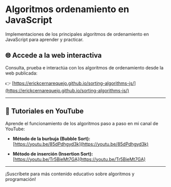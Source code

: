 # Algoritmos ordenamiento en JavaScript

Implementaciones de los principales algoritmos de ordenamiento en JavaScript para aprender y practicar.

## 🌐 Accede a la web interactiva

Consulta, prueba e interactúa con los algoritmos de ordenamiento desde la web publicada:

👉 [https://erickcernarequejo.github.io/sorting-algorithms-js/](https://erickcernarequejo.github.io/sorting-algorithms-js/)

---

## 🎥 Tutoriales en YouTube

Aprende el funcionamiento de los algoritmos paso a paso en mi canal de YouTube:

- **Método de la burbuja (Bubble Sort):**  
  [https://youtu.be/85dPdhgyd3k](https://youtu.be/85dPdhgyd3k)

- **Método de inserción (Insertion Sort):**  
  [https://youtu.be/Tr5BieMt7GA](https://youtu.be/Tr5BieMt7GA)

---

¡Suscríbete para más contenido educativo sobre algoritmos y programación!
